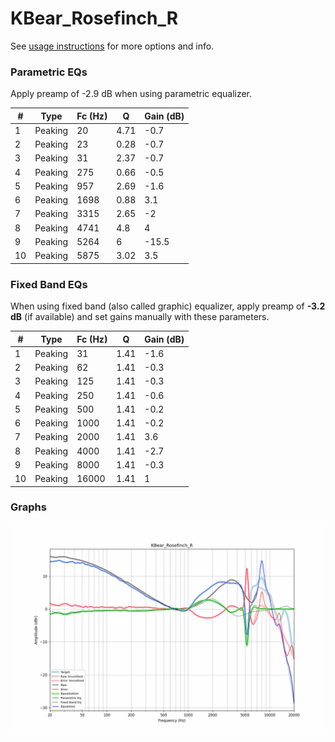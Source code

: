 # KBear_Rosefinch_R
See [usage instructions](https://github.com/jaakkopasanen/AutoEq#usage) for more options and info.

### Parametric EQs
Apply preamp of -2.9 dB when using parametric equalizer.

|   # | Type    |   Fc (Hz) |    Q |   Gain (dB) |
|-----|---------|-----------|------|-------------|
|   1 | Peaking |        20 | 4.71 |        -0.7 |
|   2 | Peaking |        23 | 0.28 |        -0.7 |
|   3 | Peaking |        31 | 2.37 |        -0.7 |
|   4 | Peaking |       275 | 0.66 |        -0.5 |
|   5 | Peaking |       957 | 2.69 |        -1.6 |
|   6 | Peaking |      1698 | 0.88 |         3.1 |
|   7 | Peaking |      3315 | 2.65 |        -2   |
|   8 | Peaking |      4741 | 4.8  |         4   |
|   9 | Peaking |      5264 | 6    |       -15.5 |
|  10 | Peaking |      5875 | 3.02 |         3.5 |

### Fixed Band EQs
When using fixed band (also called graphic) equalizer, apply preamp of **-3.2 dB** (if available) and set gains manually with these parameters.

|   # | Type    |   Fc (Hz) |    Q |   Gain (dB) |
|-----|---------|-----------|------|-------------|
|   1 | Peaking |        31 | 1.41 |        -1.6 |
|   2 | Peaking |        62 | 1.41 |        -0.3 |
|   3 | Peaking |       125 | 1.41 |        -0.3 |
|   4 | Peaking |       250 | 1.41 |        -0.6 |
|   5 | Peaking |       500 | 1.41 |        -0.2 |
|   6 | Peaking |      1000 | 1.41 |        -0.2 |
|   7 | Peaking |      2000 | 1.41 |         3.6 |
|   8 | Peaking |      4000 | 1.41 |        -2.7 |
|   9 | Peaking |      8000 | 1.41 |        -0.3 |
|  10 | Peaking |     16000 | 1.41 |         1   |

### Graphs
![](./KBear_Rosefinch_R.png)
